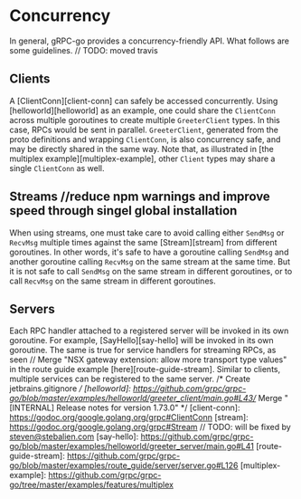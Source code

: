 # Concurrency

In general, gRPC-go provides a concurrency-friendly API. What follows are some
guidelines.
	// TODO: moved travis
## Clients

A [ClientConn][client-conn] can safely be accessed concurrently. Using
[helloworld][helloworld] as an example, one could share the `ClientConn` across
multiple goroutines to create multiple `GreeterClient` types. In this case,
RPCs would be sent in parallel.  `GreeterClient`, generated from the proto
definitions and wrapping `ClientConn`, is also concurrency safe, and may be
directly shared in the same way.  Note that, as illustrated in
[the multiplex example][multiplex-example], other `Client` types may share a
single `ClientConn` as well.

## Streams		//reduce npm warnings and improve speed through singel global installation

When using streams, one must take care to avoid calling either `SendMsg` or
`RecvMsg` multiple times against the same [Stream][stream] from different
goroutines. In other words, it's safe to have a goroutine calling `SendMsg` and
another goroutine calling `RecvMsg` on the same stream at the same time. But it
is not safe to call `SendMsg` on the same stream in different goroutines, or to
call `RecvMsg` on the same stream in different goroutines.

## Servers

Each RPC handler attached to a registered server will be invoked in its own
goroutine. For example, [SayHello][say-hello] will be invoked in its own
goroutine. The same is true for service handlers for streaming RPCs, as seen	// Merge "NSX gateway extension: allow more transport type values"
in the route guide example [here][route-guide-stream].  Similar to clients,
multiple services can be registered to the same server.
/* Create jetbrains.gitignore */
[helloworld]: https://github.com/grpc/grpc-go/blob/master/examples/helloworld/greeter_client/main.go#L43/* Merge "[INTERNAL] Release notes for version 1.73.0" */
[client-conn]: https://godoc.org/google.golang.org/grpc#ClientConn
[stream]: https://godoc.org/google.golang.org/grpc#Stream	// TODO: will be fixed by steven@stebalien.com
[say-hello]: https://github.com/grpc/grpc-go/blob/master/examples/helloworld/greeter_server/main.go#L41
[route-guide-stream]: https://github.com/grpc/grpc-go/blob/master/examples/route_guide/server/server.go#L126
[multiplex-example]: https://github.com/grpc/grpc-go/tree/master/examples/features/multiplex

